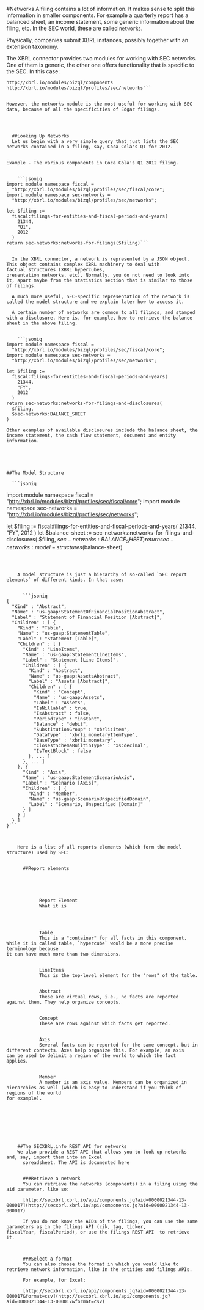 
  #Networks
  A filing contains a lot of information. It makes sense to split this information in smaller components. For example a quarterly report
has a balanced sheet,
an income statement, some generic information about the filing, etc. In the SEC world, these are called `networks`.

  Physically, companies submit XBRL instances, possibly together with an extension taxonomy.

  The XBRL connector provides two modules for working with SEC networks. One of them is generic, the other one
    offers functionality that is specific to the SEC. In this
    case:
  ```jsoniq
http://xbrl.io/modules/bizql/components
http://xbrl.io/modules/bizql/profiles/sec/networks```


  However, the networks module is the most useful for working with SEC data, because of all the specificities of Edgar filings.



  
    ##Looking Up Networks
    Let us begin with a very simple query that just lists the SEC networks contained in a filing, say, Coca Cola's Q1 for 2012.

    
 Example - The various components in Coca Cola's Q1 2012 filing.

      
      ```jsoniq
import module namespace fiscal =
    "http://xbrl.io/modules/bizql/profiles/sec/fiscal/core";
import module namespace sec-networks =
    "http://xbrl.io/modules/bizql/profiles/sec/networks";

let $filing :=
    fiscal:filings-for-entities-and-fiscal-periods-and-years(
      21344,
      "Q1",
      2012
    )
return sec-networks:networks-for-filings($filing)```

    
    In the XBRL connector, a network is represented by a JSON object. This object contains complex XBRL machinery to deal with
factual structures (XBRL hypercubes,
presentation networks, etc). Normally, you do not need to look into it, apart maybe from the statistics section that is similar to those of filings.

    A much more useful, SEC-specific representation of the network is called the model structure and we explain later how to access it.

    A certain number of networks are common to all filings, and stamped with a disclosure. Here is, for example, how to retrieve the balance
sheet in the above filing.

    
      ```jsoniq
import module namespace fiscal =
    "http://xbrl.io/modules/bizql/profiles/sec/fiscal/core";
import module namespace sec-networks =
    "http://xbrl.io/modules/bizql/profiles/sec/networks";

let $filing :=
    fiscal:filings-for-entities-and-fiscal-periods-and-years(
      21344,
      "FY",
      2012
    )
return sec-networks:networks-for-filings-and-disclosures(
    $filing,
    $sec-networks:BALANCE_SHEET
)
```

    

    Other examples of available disclosures include the balance sheet, the income statement, the cash flow statement, document and entity information.

  


  
    ##The Model Structure
    
      ```jsoniq
import module namespace fiscal =
    "http://xbrl.io/modules/bizql/profiles/sec/fiscal/core";
import module namespace sec-networks =
    "http://xbrl.io/modules/bizql/profiles/sec/networks";

let $filing :=
    fiscal:filings-for-entities-and-fiscal-periods-and-years(
      21344,
      "FY",
      2012
    )
let $balance-sheet := sec-networks:networks-for-filings-and-disclosures(
    $filing,
    $sec-networks:BALANCE_SHEET
)
return sec-networks:model-structures($balance-sheet)
```

    

    A model structure is just a hierarchy of so-called `SEC report elements` of different kinds. In that case:

    
      ```jsoniq
{
  "Kind" : "Abstract", 
  "Name" : "us-gaap:StatementOfFinancialPositionAbstract", 
  "Label" : "Statement of Financial Position [Abstract]", 
  "Children" : [ {
    "Kind" : "Table", 
    "Name" : "us-gaap:StatementTable", 
    "Label" : "Statement [Table]", 
    "Children" : [ {
      "Kind" : "LineItems", 
      "Name" : "us-gaap:StatementLineItems", 
      "Label" : "Statement [Line Items]", 
      "Children" : [ {
        "Kind" : "Abstract", 
        "Name" : "us-gaap:AssetsAbstract", 
        "Label" : "Assets [Abstract]", 
        "Children" : [ {
          "Kind" : "Concept", 
          "Name" : "us-gaap:Assets", 
          "Label" : "Assets", 
          "IsNillable" : true, 
          "IsAbstract" : false, 
          "PeriodType" : "instant", 
          "Balance" : "debit", 
          "SubstitutionGroup" : "xbrli:item", 
          "DataType" : "xbrli:monetaryItemType", 
          "BaseType" : "xbrli:monetary", 
          "ClosestSchemaBuiltinType" : "xs:decimal", 
          "IsTextBlock" : false
        }, ... ]
      }, ... ]
    }, {
      "Kind" : "Axis", 
      "Name" : "us-gaap:StatementScenarioAxis", 
      "Label" : "Scenario [Axis]", 
      "Children" : [ {
        "Kind" : "Member", 
        "Name" : "us-gaap:ScenarioUnspecifiedDomain", 
        "Label" : "Scenario, Unspecified [Domain]"
      } ]
    } ]
  } ]
}```

    

    Here is a list of all reports elements (which form the model structure) used by SEC:

    
      ##Report elements
      
        
        
        
          
            Report Element
            What it is
          
        
        
          
            Table
            This is a "container" for all facts in this component. While it is called table, `hypercube` would be a more precise terminology because
it can have much more than two dimensions.
          
          
            LineItems
            This is the top-level element for the "rows" of the table.
          
          
            Abstract
            These are virtual rows, i.e., no facts are reported against them. They help organize concepts.
          
          
            Concept
            These are rows against which facts get reported.
          
          
            Axis
            Several facts can be reported for the same concept, but in different contexts. Axes help organize this. For example, an axis
can be used to delimit a region of the world to which the fact applies.
          
          
            Member
            A member is an axis value. Members can be organized in hierarchies as well (which is easy to understand if you think of regions of the world
for example).
          
        
      
    
  


  
    ##The SECXBRL.info REST API for networks
    We also provide a REST API that allows you to look up networks and, say, import them into an Excel
      spreadsheet. The API is documented here

    
      ###Retrieve a network
      You can retrieve the networks (components) in a filing using the aid parameter, like so:

      [http://secxbrl.xbrl.io/api/components.jq?aid=0000021344-13-000017](http://secxbrl.xbrl.io/api/components.jq?aid=0000021344-13-000017)

      If you do not know the AIDs of the filings, you can use the same parameters as in the filings API (cik, tag, ticker,
fiscalYear, fiscalPeriod), or use the filings REST API  to retrieve it.

    
    
      ###Select a format
      You can also choose the format in which you would like to retrieve network information, like in the entities and filings APIs.

      For example, for Excel:

      [http://secxbrl.xbrl.io/api/components.jq?aid=0000021344-13-000017&format=csv](http://secxbrl.xbrl.io/api/components.jq?aid=0000021344-13-000017&format=csv)

    
  
